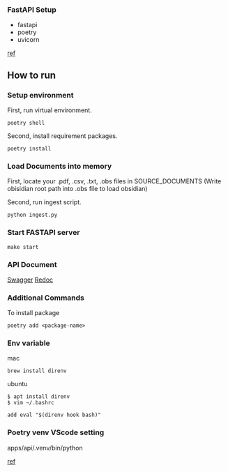 ### FastAPI Setup
* fastapi
* poetry
* uvicorn

[ref](https://medium.com/@caetanoog/start-your-first-fastapi-server-with-poetry-in-10-minutes-fef90e9604d9)

## How to run
### Setup environment
First, run virtual environment. 
```
poetry shell
```

Second, install requirement packages. 
```
poetry install
``` 

### Load Documents into memory
First, locate your .pdf, .csv, .txt, .obs files in SOURCE_DOCUMENTS
(Write obisidian root path into .obs file to load obsidian)

Second, run ingest script. 
```
python ingest.py
```

### Start FASTAPI server

```
make start
```


### API Document

[Swagger](http://127.0.0.1:9000/docs)
[Redoc](http://127.0.0.1:9000/redoc)


### Additional Commands
To install package

```
poetry add <package-name>
```


### Env variable

mac
```
brew install direnv

```

ubuntu
```
$ apt install direnv
$ vim ~/.bashrc

add eval "$(direnv hook bash)"

```


### Poetry venv VScode setting

apps/api/.venv/bin/python

[ref](https://amazingguni.medium.com/python-poetry%EB%A5%BC-%EC%82%AC%EC%9A%A9%ED%95%98%EB%8A%94-%ED%94%84%EB%A1%9C%EC%A0%9D%ED%8A%B8%EB%A5%BC-vscode%EC%97%90%EC%84%9C-%EA%B0%9C%EB%B0%9C%ED%95%A0-%EB%95%8C-interpreter%EB%A5%BC-%EC%9E%A1%EB%8A%94-%EB%B0%A9%EB%B2%95-e1806f093e6d)
